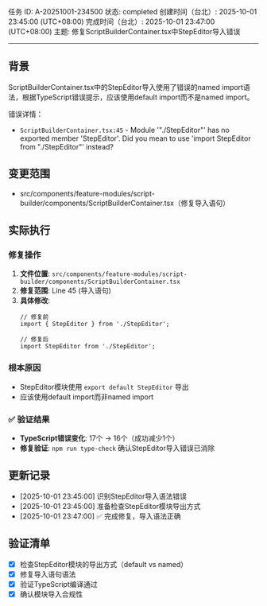 任务 ID: A-20251001-234500
状态: completed
创建时间（台北）: 2025-10-01 23:45:00 (UTC+08:00)
完成时间（台北）: 2025-10-01 23:47:00 (UTC+08:00)
主题: 修复ScriptBuilderContainer.tsx中StepEditor导入错误

---

## 背景

ScriptBuilderContainer.tsx中的StepEditor导入使用了错误的named import语法，根据TypeScript错误提示，应该使用default import而不是named import。

错误详情：
- `ScriptBuilderContainer.tsx:45` - Module '"./StepEditor"' has no exported member 'StepEditor'. Did you mean to use 'import StepEditor from "./StepEditor"' instead?

## 变更范围

- src/components/feature-modules/script-builder/components/ScriptBuilderContainer.tsx（修复导入语句）

## 实际执行

### 修复操作
1. **文件位置**: `src/components/feature-modules/script-builder/components/ScriptBuilderContainer.tsx`
2. **修复范围**: Line 45 (导入语句)
3. **具体修改**:
   ```tsx
   // 修复前
   import { StepEditor } from './StepEditor';
   
   // 修复后
   import StepEditor from './StepEditor';
   ```

### 根本原因
- StepEditor模块使用 `export default StepEditor` 导出
- 应该使用default import而非named import

### ✅ 验证结果
- **TypeScript错误变化**: 17个 → 16个（成功减少1个）
- **修复验证**: `npm run type-check` 确认StepEditor导入错误已消除

## 更新记录

- [2025-10-01 23:45:00] 识别StepEditor导入语法错误
- [2025-10-01 23:45:00] 准备检查StepEditor模块导出方式
- [2025-10-01 23:47:00] ✅ 完成修复，导入语法正确

## 验证清单

- [x] 检查StepEditor模块的导出方式（default vs named）
- [x] 修复导入语句语法
- [x] 验证TypeScript编译通过
- [x] 确认模块导入合规性